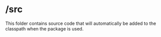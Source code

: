 # /src

This folder contains source code that will automatically be added to the classpath when
the package is used.
